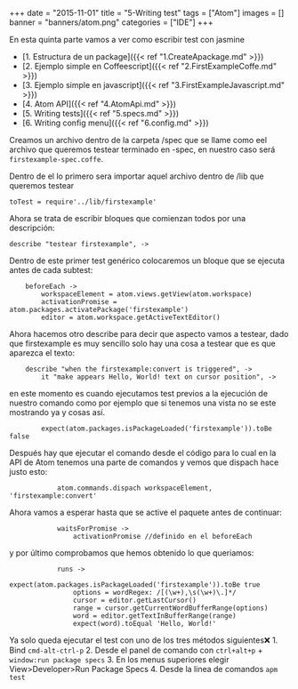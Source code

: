 +++
date = "2015-11-01"
title = "5-Writing test"
tags = ["Atom"]
images = []
banner = "banners/atom.png"
categories = ["IDE"]
+++

En esta quinta parte vamos a ver como escribir test con jasmine

<!--more-->
* [1. Estructura de un package]({{< ref "1.CreateApackage.md" >}})
* [2. Ejemplo simple en Coffeescript]({{< ref "2.FirstExampleCoffe.md" >}})
* [3. Ejemplo simple en javascript]({{< ref "3.FirstExampleJavascript.md" >}})
* [4. Atom API]({{< ref "4.AtomApi.md" >}})
* [5. Writing tests]({{< ref "5.specs.md" >}})
* [6. Writing config menu]({{< ref "6.config.md" >}})

Creamos un archivo dentro de la carpeta /spec que se llame como eel archivo que queremos testear terminado en -spec, en nuestro caso será `firstexample-spec.coffe`.

Dentro de el lo primero sera importar aquel archivo dentro de /lib que queremos testear

	toTest = require'../lib/firstexample'

Ahora se trata de escribir bloques que comienzan todos por una descripción:

	describe "testear firstexample", ->

Dentro de este primer test genérico colocaremos un bloque que se ejecuta antes de cada subtest:

		beforeEach ->
			workspaceElement = atom.views.getView(atom.workspace)
			activationPromise = atom.packages.activatePackage('firstexample')
			editor = atom.workspace.getActiveTextEditor()

Ahora hacemos otro describe para decir que aspecto vamos a testear, dado que firstexample es muy sencillo solo hay una cosa a testear que es que aparezca el texto:

		describe "when the firstexample:convert is triggered", ->
			it "make appears Hello, World! text on cursor position", ->

en este momento es cuando ejecutamos test previos a la ejecución de nuestro comando como por ejemplo que si tenemos una vista no se este mostrando ya y cosas así.

			expect(atom.packages.isPackageLoaded('firstexample')).toBe false

Después hay que ejecutar el comando desde el código para lo cual en la API de Atom tenemos una parte de comandos y vemos que dispach hace justo esto:

				atom.commands.dispach workspaceElement, 'firstexample:convert'

Ahora vamos a esperar hasta que se active el paquete antes de continuar:

				waitsForPromise ->
					activationPromise //definido en el beforeEach

y por último comprobamos que hemos obtenido lo que queriamos:

				runs ->
					expect(atom.packages.isPackageLoaded('firstexample')).toBe true
					options = wordRegex: /[(\w+),\s(\w+)\.]*/
				    cursor = editor.getLastCursor()
				    range = cursor.getCurrentWordBufferRange(options)
				    word = editor.getTextInBufferRange(range)
					expect(word).toEqual 'Hello, World!'

Ya solo queda ejecutar el test con uno de los tres métodos siguientes:x:
		1. Bind `cmd-alt-ctrl-p`
		2. Desde el panel de comando con `ctrl+alt+p` + `window:run package specs`
		3. En los menus superiores elegir View>Developer>Run Package Specs
		4. Desde la linea de comandos `apm test`
